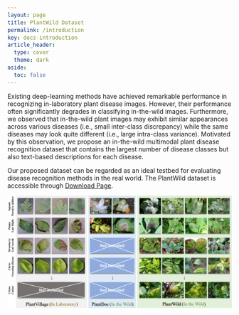 ```yaml
---
layout: page
title: PlantWild Dataset
permalink: /introduction
key: docs-introduction
article_header:
  type: cover
  theme: dark
aside:
  toc: false
---
```







Existing deep-learning methods have achieved remarkable performance in recognizing in-laboratory plant disease images. However, their performance often significantly degrades in classifying in-the-wild images.
Furthermore, we observed that in-the-wild plant images may exhibit similar appearances across various diseases (i.e., small inter-class discrepancy) while the same diseases may look quite different (i.e., large intra-class variance).
Motivated by this observation, we propose an in-the-wild multimodal plant disease recognition dataset that contains the largest number of disease classes but also text-based descriptions for each disease.


Our proposed dataset can be regarded as an ideal testbed for evaluating disease recognition methods in the real world. The PlantWild dataset is accessible through [Download Page](https://tqwei05.github.io/PlantWild/access).

<div align="center">
  <img width=800 src="plantwild.jpg"/>
</div>





